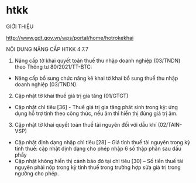 # htkk
GIỚI THIỆU


http://www.gdt.gov.vn/wps/portal/home/hotrokekhai

NỘI DUNG NÂNG CẤP HTKK 4.7.7 

1. Nâng cấp tờ khai quyết toán thuế thu nhập doanh nghiệp (03/TNDN) theo Thông tư 80/2021/TT-BTC:
- Nâng cấp bổ sung chức năng kê khai tờ khai bổ sung thuế thu nhập doanh nghiệp (03/TNDN).
2. Cập nhật tờ khai thuế giá trị gia tăng (01/GTGT)
- Cập nhật chỉ tiêu [36] - Thuế giá trị gia tăng phát sinh trong kỳ: ứng dụng hỗ trợ tính theo công thức, nếu âm thì hiển thị đúng giá trị âm.
3. Cập nhật tờ khai quyết toán thuế tài nguyên đối với dầu khí (02/TAIN-VSP)
- Cập nhật định dạng nhập chỉ tiêu [28] – Giá tính thuế tài nguyên trong kỳ tính thuế: cập nhật định dạng cho phép nhập 6 số thập phân sau dấu phẩy
- Cập nhật không hiển thị cảnh báo đỏ tại chỉ tiêu [30] – Số tiền thuế tài nguyên phải nộp trong kỳ tính thuế trong trường hợp sửa giá trị trong ngưỡng cho phép.

